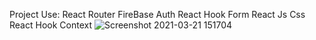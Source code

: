 
Project Use:
React Router
FireBase Auth
React Hook Form
React Js
Css
React Hook
Context
![Screenshot 2021-03-21 151704](https://user-images.githubusercontent.com/67514668/112097006-815d6100-8bc9-11eb-86b9-30c636387b7e.png)
